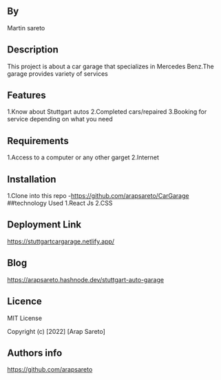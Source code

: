## By
 Martin sareto
## Description
This project is about  a car garage that specializes in Mercedes Benz.The garage provides variety of services
## Features
1.Know about Stuttgart autos
2.Completed cars/repaired
3.Booking for service depending on what you need
## Requirements
1.Access to a computer or any other garget
2.Internet
## Installation 
1.Clone into this repo -https://github.com/arapsareto/CarGarage
##technology Used
1.React Js
2.CSS

## Deployment Link
https://stuttgartcargarage.netlify.app/
## Blog 
https://arapsareto.hashnode.dev/stuttgart-auto-garage
## Licence
MIT License

Copyright (c) [2022] [Arap Sareto]
## Authors info
https://github.com/arapsareto
